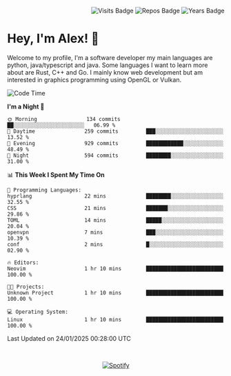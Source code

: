 <p align="right">
  <img src="https://badges.pufler.dev/visits/Alextibtab/Alextibtab" alt="Visits Badge">
  <img src="https://badges.pufler.dev/repos/Alextibtab/" alt="Repos Badge">
  <img src="https://badges.pufler.dev/years/Alextibtab/" alt="Years Badge">
</p>

<h1 align="left">Hey, I'm Alex! 💽 </h1>

Welcome to my profile, I'm a software developer my main languages are python, java/typescript and java. Some languages I want to learn more about are Rust, C++ and Go. I mainly know web development but am interested in graphics programming using OpenGL or Vulkan.

<!--START_SECTION:waka-->
![Code Time](http://img.shields.io/badge/Code%20Time-111%20hrs%2028%20mins-blue)

**I'm a Night 🦉** 

```text
🌞 Morning                134 commits         ██░░░░░░░░░░░░░░░░░░░░░░░   06.99 % 
🌆 Daytime                259 commits         ███░░░░░░░░░░░░░░░░░░░░░░   13.52 % 
🌃 Evening                929 commits         ████████████░░░░░░░░░░░░░   48.49 % 
🌙 Night                  594 commits         ████████░░░░░░░░░░░░░░░░░   31.00 % 
```


📊 **This Week I Spent My Time On** 

```text
💬 Programming Languages: 
hyprlang                 22 mins             ████████░░░░░░░░░░░░░░░░░   32.55 % 
CSS                      21 mins             ███████░░░░░░░░░░░░░░░░░░   29.86 % 
TOML                     14 mins             █████░░░░░░░░░░░░░░░░░░░░   20.04 % 
openvpn                  7 mins              ███░░░░░░░░░░░░░░░░░░░░░░   10.39 % 
conf                     2 mins              █░░░░░░░░░░░░░░░░░░░░░░░░   02.90 % 

🔥 Editors: 
Neovim                   1 hr 10 mins        █████████████████████████   100.00 % 

🐱‍💻 Projects: 
Unknown Project          1 hr 10 mins        █████████████████████████   100.00 % 

💻 Operating System: 
Linux                    1 hr 10 mins        █████████████████████████   100.00 % 
```


 Last Updated on 24/01/2025 00:28:00 UTC
<!--END_SECTION:waka-->
&nbsp;<div align="center">
  [![Spotify](https://spotify-now-playing-wine-six.vercel.app/api/spotify?border_color=ffffff)](https://open.spotify.com/user/pmo1v2ejnt42kgp5jar5drtag)
</div>


